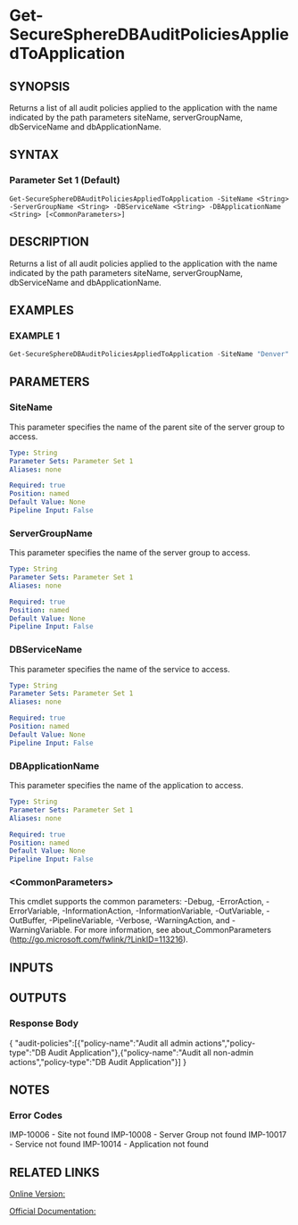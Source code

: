 ﻿# Get-SecureSphereDBAuditPoliciesAppliedToApplication

## SYNOPSIS
Returns a list of all audit policies applied to the application with the name indicated by the path parameters siteName, serverGroupName, dbServiceName and dbApplicationName.

## SYNTAX

### Parameter Set 1 (Default)
```
Get-SecureSphereDBAuditPoliciesAppliedToApplication -SiteName <String> -ServerGroupName <String> -DBServiceName <String> -DBApplicationName <String> [<CommonParameters>]
```

## DESCRIPTION
Returns a list of all audit policies applied to the application with the name indicated by the path parameters siteName, serverGroupName, dbServiceName and dbApplicationName.

## EXAMPLES

### EXAMPLE 1

```powershell
Get-SecureSphereDBAuditPoliciesAppliedToApplication -SiteName "Denver" -ServerGroupName "HR-Prod" -DBServiceName "Payroll-Oracle9" -DBApplicationName "Payroll"
```

## PARAMETERS

### SiteName
This parameter specifies the name of the parent site of the server group to access.

```yaml
Type: String
Parameter Sets: Parameter Set 1
Aliases: none

Required: true
Position: named
Default Value: None
Pipeline Input: False
```

### ServerGroupName
This parameter specifies the name of the server group to access.

```yaml
Type: String
Parameter Sets: Parameter Set 1
Aliases: none

Required: true
Position: named
Default Value: None
Pipeline Input: False
```

### DBServiceName
This parameter specifies the name of the service to access.

```yaml
Type: String
Parameter Sets: Parameter Set 1
Aliases: none

Required: true
Position: named
Default Value: None
Pipeline Input: False
```

### DBApplicationName
This parameter specifies the name of the application to access.

```yaml
Type: String
Parameter Sets: Parameter Set 1
Aliases: none

Required: true
Position: named
Default Value: None
Pipeline Input: False
```

### \<CommonParameters\>
This cmdlet supports the common parameters: -Debug, -ErrorAction, -ErrorVariable, -InformationAction, -InformationVariable, -OutVariable, -OutBuffer, -PipelineVariable, -Verbose, -WarningAction, and -WarningVariable. For more information, see about_CommonParameters (http://go.microsoft.com/fwlink/?LinkID=113216).

## INPUTS

## OUTPUTS

### Response Body
{
"audit-policies":[{"policy-name":"Audit all admin actions","policy-type":"DB Audit Application"},{"policy-name":"Audit all non-admin actions","policy-type":"DB Audit Application"}]
}

## NOTES

### Error Codes
IMP-10006 - Site not found
IMP-10008 - Server Group not found
IMP-10017 - Service not found
IMP-10014 - Application not found

## RELATED LINKS

[Online Version:](https://github.com/akshinmustafayev/Documentation/MD)

[Official Documentation:](https://docs.imperva.com/bundle/v13.6-api-reference-guide/page/61698.htm)



